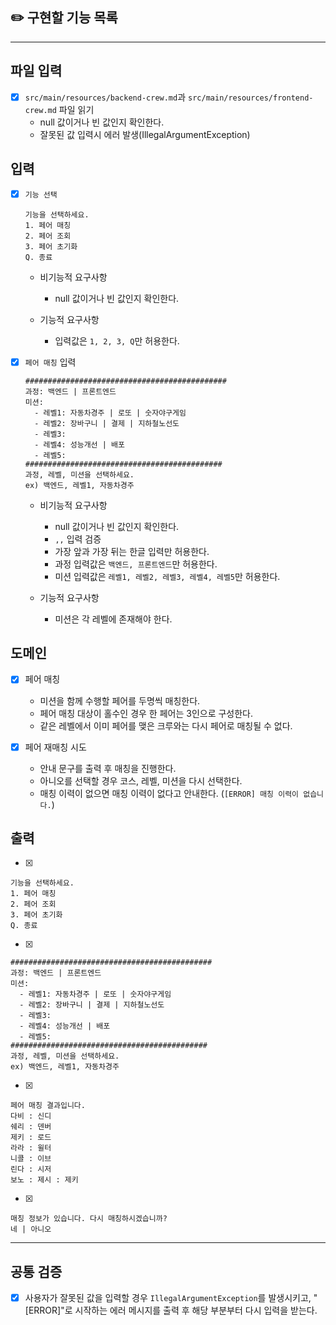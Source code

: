 ## ✏️ 구현할 기능 목록

___

## 파일 입력

- [X] `src/main/resources/backend-crew.md`과 `src/main/resources/frontend-crew.md` 파일 읽기
    - null 값이거나 빈 값인지 확인한다.
    - 잘못된 값 입력시 에러 발생(IllegalArgumentException)

## 입력

- [X] `기능 선택`

    ```
    기능을 선택하세요.
    1. 페어 매칭
    2. 페어 조회
    3. 페어 초기화
    Q. 종료
    ```
    - 비기능적 요구사항
        - null 값이거나 빈 값인지 확인한다.

    - 기능적 요구사항
        - 입력값은 `1, 2, 3, Q`만 허용한다.

- [X] `페어 매칭` 입력

    ```
    #############################################
    과정: 백엔드 | 프론트엔드
    미션:
      - 레벨1: 자동차경주 | 로또 | 숫자야구게임
      - 레벨2: 장바구니 | 결제 | 지하철노선도
      - 레벨3:
      - 레벨4: 성능개선 | 배포
      - 레벨5:
    ############################################
    과정, 레벨, 미션을 선택하세요.
    ex) 백엔드, 레벨1, 자동차경주
     ```

    - 비기능적 요구사항
        - null 값이거나 빈 값인지 확인한다.
        - `,,` 입력 검증
        - 가장 앞과 가장 뒤는 한글 입력만 허용한다.
        - 과정 입력값은 `백엔드, 프론트엔드`만 허용한다.
        - 미션 입력값은 `레벨1, 레벨2, 레벨3, 레벨4, 레벨5`만 허용한다.

    - 기능적 요구사항
        - 미션은 각 레벨에 존재해야 한다.

## 도메인

- [X] 페어 매칭
    - 미션을 함께 수행할 페어를 두명씩 매칭한다.
    - 페어 매칭 대상이 홀수인 경우 한 페어는 3인으로 구성한다.
    - 같은 레벨에서 이미 페어를 맺은 크루와는 다시 페어로 매칭될 수 없다.

- [X] 페어 재매칭 시도
    - 안내 문구를 출력 후 매칭을 진행한다.
    - 아니오를 선택할 경우 코스, 레벨, 미션을 다시 선택한다.
    - 매칭 이력이 없으면 매칭 이력이 없다고 안내한다. (`[ERROR] 매칭 이력이 없습니다.`)

## 출력

- [X] 

```
기능을 선택하세요.
1. 페어 매칭
2. 페어 조회
3. 페어 초기화
Q. 종료
```

- [X]

```
#############################################
과정: 백엔드 | 프론트엔드
미션:
  - 레벨1: 자동차경주 | 로또 | 숫자야구게임
  - 레벨2: 장바구니 | 결제 | 지하철노선도
  - 레벨3: 
  - 레벨4: 성능개선 | 배포
  - 레벨5: 
############################################
과정, 레벨, 미션을 선택하세요.
ex) 백엔드, 레벨1, 자동차경주
```

- [X] 

```
페어 매칭 결과입니다.
다비 : 신디
쉐리 : 덴버
제키 : 로드
라라 : 윌터
니콜 : 이브
린다 : 시저
보노 : 제시 : 제키
```

- [X]

```
매칭 정보가 있습니다. 다시 매칭하시겠습니까?
네 | 아니오
```

--- 

## 공통 검증

- [X] 사용자가 잘못된 값을 입력할 경우 `IllegalArgumentException`를 발생시키고, "[ERROR]"로 시작하는 에러 메시지를 출력 후 해당 부분부터 다시 입력을 받는다.